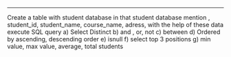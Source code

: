 ___
 Create a table with student database in that student database mention , student_id, student_name, course_name, adress, with the help of these data execute SQL query
 a) Select Distinct 
 b) and , or, not
 c) between
 d) Ordered by ascending, descending order
 e) isnull
 f) select top 3 positions
 g) min value, max value, average, total students


